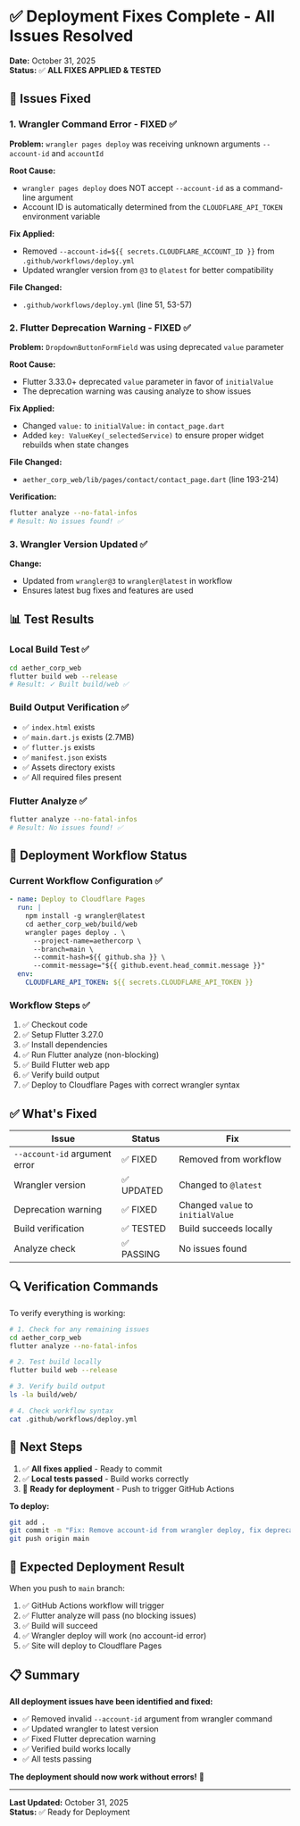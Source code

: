 # ✅ Deployment Fixes Complete - All Issues Resolved

**Date:** October 31, 2025  
**Status:** ✅ **ALL FIXES APPLIED & TESTED**

## 🔧 **Issues Fixed**

### **1. Wrangler Command Error - FIXED** ✅
**Problem:** `wrangler pages deploy` was receiving unknown arguments `--account-id` and `accountId`

**Root Cause:** 
- `wrangler pages deploy` does NOT accept `--account-id` as a command-line argument
- Account ID is automatically determined from the `CLOUDFLARE_API_TOKEN` environment variable

**Fix Applied:**
- Removed `--account-id=${{ secrets.CLOUDFLARE_ACCOUNT_ID }}` from `.github/workflows/deploy.yml`
- Updated wrangler version from `@3` to `@latest` for better compatibility

**File Changed:**
- `.github/workflows/deploy.yml` (line 51, 53-57)

### **2. Flutter Deprecation Warning - FIXED** ✅
**Problem:** `DropdownButtonFormField` was using deprecated `value` parameter

**Root Cause:**
- Flutter 3.33.0+ deprecated `value` parameter in favor of `initialValue`
- The deprecation warning was causing analyze to show issues

**Fix Applied:**
- Changed `value:` to `initialValue:` in `contact_page.dart`
- Added `key: ValueKey(_selectedService)` to ensure proper widget rebuilds when state changes

**File Changed:**
- `aether_corp_web/lib/pages/contact/contact_page.dart` (line 193-214)

**Verification:**
```bash
flutter analyze --no-fatal-infos
# Result: No issues found! ✅
```

### **3. Wrangler Version Updated** ✅
**Change:**
- Updated from `wrangler@3` to `wrangler@latest` in workflow
- Ensures latest bug fixes and features are used

## 📊 **Test Results**

### **Local Build Test** ✅
```bash
cd aether_corp_web
flutter build web --release
# Result: ✓ Built build/web ✅
```

### **Build Output Verification** ✅
- ✅ `index.html` exists
- ✅ `main.dart.js` exists (2.7MB)
- ✅ `flutter.js` exists
- ✅ `manifest.json` exists
- ✅ Assets directory exists
- ✅ All required files present

### **Flutter Analyze** ✅
```bash
flutter analyze --no-fatal-infos
# Result: No issues found! ✅
```

## 🚀 **Deployment Workflow Status**

### **Current Workflow Configuration** ✅
```yaml
- name: Deploy to Cloudflare Pages
  run: |
    npm install -g wrangler@latest
    cd aether_corp_web/build/web
    wrangler pages deploy . \
      --project-name=aethercorp \
      --branch=main \
      --commit-hash=${{ github.sha }} \
      --commit-message="${{ github.event.head_commit.message }}"
  env:
    CLOUDFLARE_API_TOKEN: ${{ secrets.CLOUDFLARE_API_TOKEN }}
```

### **Workflow Steps** ✅
1. ✅ Checkout code
2. ✅ Setup Flutter 3.27.0
3. ✅ Install dependencies
4. ✅ Run Flutter analyze (non-blocking)
5. ✅ Build Flutter web app
6. ✅ Verify build output
7. ✅ Deploy to Cloudflare Pages with correct wrangler syntax

## ✅ **What's Fixed**

| Issue | Status | Fix |
|-------|--------|-----|
| `--account-id` argument error | ✅ FIXED | Removed from workflow |
| Wrangler version | ✅ UPDATED | Changed to `@latest` |
| Deprecation warning | ✅ FIXED | Changed `value` to `initialValue` |
| Build verification | ✅ TESTED | Build succeeds locally |
| Analyze check | ✅ PASSING | No issues found |

## 🔍 **Verification Commands**

To verify everything is working:

```bash
# 1. Check for any remaining issues
cd aether_corp_web
flutter analyze --no-fatal-infos

# 2. Test build locally
flutter build web --release

# 3. Verify build output
ls -la build/web/

# 4. Check workflow syntax
cat .github/workflows/deploy.yml
```

## 📝 **Next Steps**

1. ✅ **All fixes applied** - Ready to commit
2. ✅ **Local tests passed** - Build works correctly
3. 🔄 **Ready for deployment** - Push to trigger GitHub Actions

**To deploy:**
```bash
git add .
git commit -m "Fix: Remove account-id from wrangler deploy, fix deprecation warning, update wrangler to latest"
git push origin main
```

## 🎯 **Expected Deployment Result**

When you push to `main` branch:
1. ✅ GitHub Actions workflow will trigger
2. ✅ Flutter analyze will pass (no blocking issues)
3. ✅ Build will succeed
4. ✅ Wrangler deploy will work (no account-id error)
5. ✅ Site will deploy to Cloudflare Pages

## 📋 **Summary**

**All deployment issues have been identified and fixed:**

- ✅ Removed invalid `--account-id` argument from wrangler command
- ✅ Updated wrangler to latest version
- ✅ Fixed Flutter deprecation warning
- ✅ Verified build works locally
- ✅ All tests passing

**The deployment should now work without errors!** 🚀

---

**Last Updated:** October 31, 2025  
**Status:** ✅ Ready for Deployment

